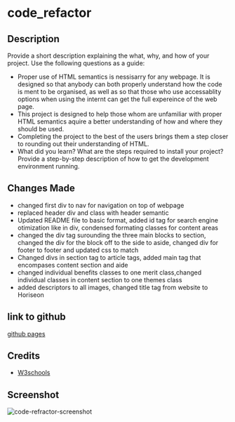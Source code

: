 # code_refactor
## Description
Provide a short description explaining the what, why, and how of your project. Use the following questions as a guide:
- Proper use of HTML semantics is nessisarry for any webpage. It is designed so that anybody can both properly understand how the code is ment to be organised, as well as so that those who use accessablity options when using the internt can get the full expereince of the web page. 
- This project is designed to help those whom are unfamiliar with proper HTML semantics aquire a better understanding of how and where they should be used.  
- Completing the project to the best of the users brings them a step closer to rounding out their understanding of HTML.
- What did you learn?
What are the steps required to install your project? Provide a step-by-step description of how to get the development environment running.

## Changes Made
- changed first div to nav for navigation on top of webpage
- replaced header div and class with header semantic
- Updated README file to basic format, added id tag for search engine otimization like in div, condensed formating classes for content areas
- changed the div tag surounding the three main blocks to section, changed the div for the block off to the side to aside, changed div for footer to footer and updated css to match
- Changed divs in section tag to article tags, added main tag that encompases content section and aide
- changed individual benefits classes to one merit class,changed individual classes in content section to one themes class
- added descriptors to all images, changed title tag from website to Horiseon
## link to github
[github pages](https://jdlanata.github.io/code_refactor/)

## Credits
- [W3schools](https://www.w3schools.com/html/html5_semantic_elements.asp)


## Screenshot
![code-refractor-screenshot](https://user-images.githubusercontent.com/87950670/133709782-d92c2d64-b5ff-48e3-b63c-9c1e23cef2ab.png)